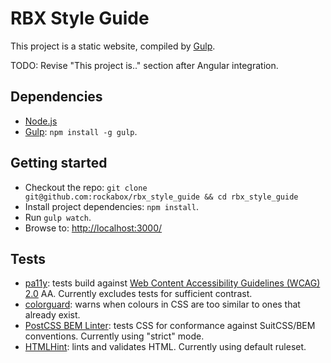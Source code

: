 # RBX Style Guide

This project is a static website, compiled by [Gulp](http://gulpjs.com/).

TODO: Revise "This project is.." section after Angular integration.

## Dependencies

* [Node.js](https://github.com/joyent/node/wiki/Installing-Node.js-via-package-manager)
* [Gulp](http://gulpjs.com/): `npm install -g gulp`.

## Getting started

* Checkout the repo: `git clone git@github.com:rockabox/rbx_style_guide && cd rbx_style_guide`
* Install project dependencies: `npm install`.
* Run `gulp watch`.
* Browse to: <http://localhost:3000/>

## Tests

* [pa11y](https://github.com/nature/pa11y/): tests build against [Web Content Accessibility Guidelines (WCAG) 2.0](http://www.w3.org/TR/WCAG20/) AA. Currently excludes tests for sufficient contrast.
* [colorguard](https://github.com/SlexAxton/css-colorguard): warns when colours in CSS are too similar to ones that already exist.
* [PostCSS BEM Linter](https://github.com/necolas/postcss-bem-linter/): tests CSS for conformance against SuitCSS/BEM conventions. Currently using "strict" mode.
* [HTMLHint](https://github.com/yaniswang/HTMLHint/): lints and validates HTML. Currently using default ruleset.
